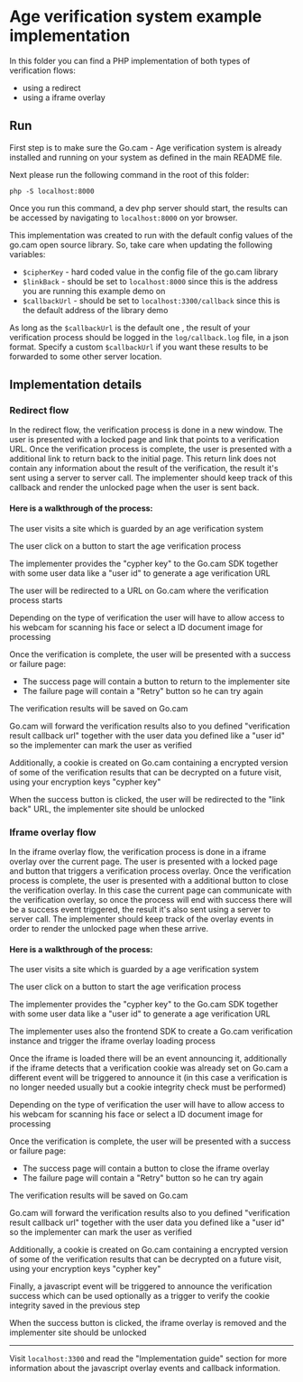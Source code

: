 # Age verification system example implementation

In this folder you can find a PHP implementation of both types of verification flows: 
* using a redirect 
* using a iframe overlay

## Run

First step is to make sure the Go.cam - Age verification system is already installed and running on your system as defined in the main README file.

Next please run the following command in the root of this folder:

```
php -S localhost:8000
```

Once you run this command, a dev php server should start, the results can be accessed by navigating to `localhost:8000` on yor browser.

This implementation was created to run with the default config values of the go.cam open source library. So, take care when updating the following variables:

* `$cipherKey` - hard coded value in the config file of the go.cam library
* `$linkBack` - should be set to `localhost:8000` since this is the address you are running this example demo on
* `$callbackUrl` - should be set to `localhost:3300/callback` since this is the default address of the library demo

As long as the `$callbackUrl` is the default one , the result of your verification process should be logged in the `log/callback.log` file, in a json format. Specify a custom `$callbackUrl` if you want these results to be forwarded to some other server location.

## Implementation details

### Redirect flow

In the redirect flow, the verification process is done in a new window. The user is presented with a locked page and link that points to a verification URL.  Once the verification process is complete, the user is presented with a additional link to return back to the initial page. This return link does not contain any information about the result of the verification, the result it's sent using a server to server call. The implementer should keep track of this callback and render the unlocked page when the user is sent back.

#### Here is a walkthrough of the process:

The user visits a site which is guarded by an age verification system

The user click on a button to start the age verification process

The implementer provides the "cypher key" to the Go.cam SDK together with some user data like a "user id" to generate a age verification URL

The user will be redirected to a URL on Go.cam where the verification process starts

Depending on the type of verification the user will have to allow access to his webcam for scanning his face or select a ID document image for processing

Once the verification is complete, the user will be presented with a success or failure page:

* The success page will contain a button to return to the implementer site
* The failure page will contain a "Retry" button so he can try again 

The verification results will be saved on Go.cam

Go.cam will forward the verification results also to you defined "verification result callback url" together with the user data you defined like a "user id" so the implementer can mark the user as verified

Additionally, a cookie is created on Go.cam containing a encrypted version of some of the verification results that can be decrypted on a future visit, using your encryption keys "cypher key"

When the success button is clicked, the user will be redirected to the "link back" URL, the implementer site should be unlocked

### Iframe overlay flow

In the iframe overlay flow, the verification process is done in a iframe overlay over the current page. The user is presented with a locked page and button that triggers a verification process overlay. Once the verification process is complete, the user is presented with a additional button to close the verification overlay. In this case the current page can communicate with the verification overlay, so once the process will end with success there will be a success event triggered, the result it's also sent using a server to server call. The implementer should keep track of the overlay events in order to render the unlocked page when these arrive.

#### Here is a walkthrough of the process:

The user visits a site which is guarded by a age verification system

The user click on a button to start the age verification process

The implementer provides the "cypher key" to the Go.cam SDK together with some user data like a "user id" to generate a age verification URL

The implementer uses also the frontend SDK to create a Go.cam verification instance and trigger the iframe overlay loading process

Once the iframe is loaded there will be an event announcing it, additionally if the iframe detects that a verification cookie was already set on Go.cam a different event will be triggered to announce it (in this case a verification is no longer needed usually but a cookie integrity check must be performed)

Depending on the type of verification the user will have to allow access to his webcam for scanning his face or select a ID document image for processing

Once the verification is complete, the user will be presented with a success or failure page:

* The success page will contain a button to close the iframe overlay
* The failure page will contain a "Retry" button so he can try again

The verification results will be saved on Go.cam

Go.cam will forward the verification results also to you defined "verification result callback url" together with the user data you defined like a "user id" so the implementer can mark the user as verified

Additionally, a cookie is created on Go.cam containing a encrypted version of some of the verification results that can be decrypted on a future visit, using your encryption keys "cypher key"

Finally, a javascript event will be triggered to announce the verification success which can be used optionally as a trigger to verify the cookie integrity saved in the previous step

When the success button is clicked, the iframe overlay is removed and the implementer site should be unlocked

---

Visit `localhost:3300` and read the "Implementation guide" section for more information about the javascript overlay events and callback information.
